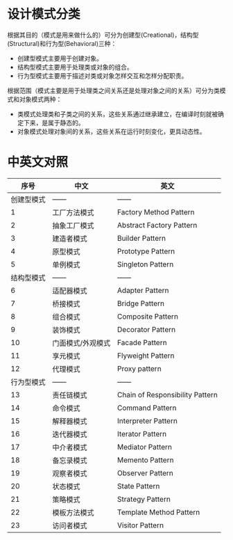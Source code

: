 # 设计模式分类
根据其目的（模式是用来做什么的）可分为创建型(Creational)，结构型(Structural)和行为型(Behavioral)三种：
- 创建型模式主要用于创建对象。
- 结构型模式主要用于处理类或对象的组合。
- 行为型模式主要用于描述对类或对象怎样交互和怎样分配职责。

根据范围（模式主要是用于处理类之间关系还是处理对象之间的关系）可分为类模式和对象模式两种：
- 类模式处理类和子类之间的关系，这些关系通过继承建立，在编译时刻就被确定下来，是属于静态的。
- 对象模式处理对象间的关系，这些关系在运行时刻变化，更具动态性。

# 中英文对照
|序号|中文|英文|
| ---- | ---- | ---- |
|创建型模式|——|——|
|1|工厂方法模式|Factory Method Pattern|
|2|抽象工厂模式|Abstract Factory Pattern|
|3|建造者模式|Builder Pattern|
|4|原型模式|Prototype Pattern|
|5|单例模式|Singleton Pattern|
|结构型模式|——|——|
|6|适配器模式|Adapter Pattern|
|7|桥接模式|Bridge Pattern|
|8|组合模式|Composite Pattern|
|9|装饰模式|Decorator Pattern|
|10|门面模式/外观模式|Facade Pattern|
|11|享元模式|Flyweight Pattern|
|12|代理模式|Proxy pattern|
|行为型模式|——|——|
|13|责任链模式|Chain of Responsibility Pattern|
|14|命令模式|Command Pattern|
|15|解释器模式|Interpreter Pattern|
|16|迭代器模式|Iterator Pattern|
|17|中介者模式|Mediator Pattern|
|18|备忘录模式|Memento Pattern|
|19|观察者模式|Observer Pattern|
|20|状态模式|State Pattern|
|21|策略模式|Strategy Pattern|
|22|模板方法模式|Template Method Pattern|
|23|访问者模式|Visitor Pattern|